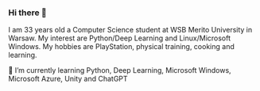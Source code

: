 ### Hi there 👋

I am 33 years old a Computer Science student at WSB Merito University in Warsaw. My interest are Python/Deep Learning and Linux/Microsoft Windows. My hobbies are PlayStation, physical training, cooking and learning.

🌱 I’m currently learning Python, Deep Learning, Microsoft Windows, Microsoft Azure, Unity and ChatGPT
